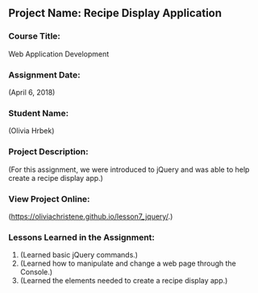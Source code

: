 ## Project Name:  Recipe Display Application

### Course Title:
Web Application Development

### Assignment Date:  
(April 6, 2018)

### Student Name:  
(Olivia Hrbek)

### Project Description:
(For this assignment, we were introduced to jQuery and was able to help create a recipe display app.)

### View Project Online:
(https://oliviachristene.github.io/lesson7_jquery/.)

### Lessons Learned in the Assignment:
1. (Learned basic jQuery commands.)
2. (Learned how to manipulate and change a web page through the Console.)
3. (Learned the elements needed to create a recipe display app.)

